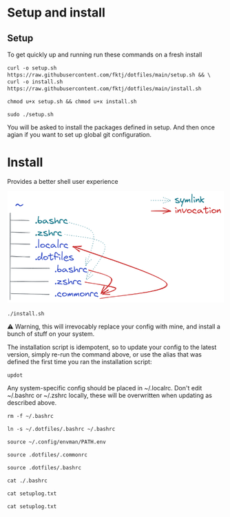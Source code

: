 # Setup and install



## Setup

To get quickly up and running run these commands on a fresh install

```shell
curl -o setup.sh https://raw.githubusercontent.com/fktj/dotfiles/main/setup.sh && \
curl -o install.sh https://raw.githubusercontent.com/fktj/dotfiles/main/install.sh
```

```shell
chmod u+x setup.sh && chmod u+x install.sh
```

```shell
sudo ./setup.sh
```
You will be asked to install the packages defined in setup. 
And then once agian if you want to set up global git configuration.


# Install 
Provides a better shell user experience

![Figure](https://github.com/fktj/dotfiles/blob/be691c4fa8a0108d875ffc71e1a09d0ddf92a619/explanation.png)

```shell
./install.sh
```

⚠️ Warning, this will irrevocably replace your config with mine, and install a bunch of stuff on your system.

The installation script is idempotent, so to update your config to the latest version, simply re-run the command above, or use the alias that was defined the first time you ran the installation script:

```shell
updot
```

Any system-specific config should be placed in ~/.localrc. Don't edit ~/.bashrc or ~/.zshrc locally, these will be overwritten when updating as described above.

```shell
rm -f ~/.bashrc
```

```shell
ln -s ~/.dotfiles/.bashrc ~/.bashrc
```

```shell
source ~/.config/envman/PATH.env
```

```shell
source .dotfiles/.commonrc
```

```shell
source .dotfiles/.bashrc
```

```shell
cat ./.bashrc
```

```shell
cat setuplog.txt
```

```shell
cat setuplog.txt
```


